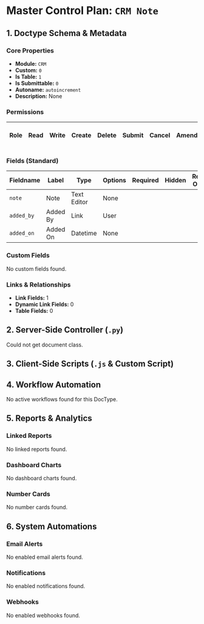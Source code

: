 # Master Control Plan: `CRM Note`

## 1. Doctype Schema & Metadata

### Core Properties
- **Module:** `CRM`
- **Custom:** `0`
- **Is Table:** `1`
- **Is Submittable:** `0`
- **Autoname:** `autoincrement`
- **Description:** None

### Permissions
| Role | Read | Write | Create | Delete | Submit | Cancel | Amend | Report | Import | Export | Print | Email | Share | Set User Perms |
|---|---|---|---|---|---|---|---|---|---|---|---|---|---|---|


### Fields (Standard)
| Fieldname | Label | Type | Options | Required | Hidden | Read Only | Default | Description |
|---|---|---|---|---|---|---|---|---|
| `note` | Note | Text Editor | None |  |  |  | None | None |
| `added_by` | Added By | Link | User |  |  |  | None | None |
| `added_on` | Added On | Datetime | None |  |  |  | None | None |


### Custom Fields
No custom fields found.


### Links & Relationships
- **Link Fields:** 1
- **Dynamic Link Fields:** 0
- **Table Fields:** 0

## 2. Server-Side Controller (`.py`)
Could not get document class.


## 3. Client-Side Scripts (`.js` & Custom Script)




## 4. Workflow Automation
No active workflows found for this DocType.


## 5. Reports & Analytics
### Linked Reports
No linked reports found.


### Dashboard Charts
No dashboard charts found.


### Number Cards
No number cards found.


## 6. System Automations
### Email Alerts
No enabled email alerts found.


### Notifications
No enabled notifications found.


### Webhooks
No enabled webhooks found.
